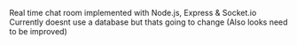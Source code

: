 Real time chat room implemented with Node.js, Express & Socket.io
Currently doesnt use a database but thats going to change (Also looks need to be improved)
